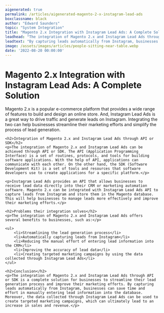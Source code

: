 ```yaml
---
aigenerated: true
permalink: /articles/aigenerated-magento-2-x-instagram-lead-ads
boxclassname: black
author: "Edward Saunders"
topic: "System Integration"
title: "Magento 2.x Integration with Instagram Lead Ads: A Complete Solution"
leadhead: "The integration of Magento 2.x and Instagram Lead Ads through API or SDK is a complete solution for businesses to streamline their lead generation process and improve their marketing efforts"
leadtext: "By capturing leads automatically from Instagram, businesses can save time and effort in manually entering lead information into the database. Moreover, the data collected through Instagram Lead Ads can be used to create targeted marketing campaigns, which can ultimately lead to an increase in sales and revenue."
image: /assets/images/articles/people-sitting-near-table.webp
date: '2022-08-20 00:00:00'
---
```

<div class="arttext">    <h1>Magento 2.x Integration with Instagram Lead Ads: A Complete Solution</h1>
    <p>Magento 2.x is a popular e-commerce platform that provides a wide range of features to build and design an online store. And, Instagram Lead Ads is a great way to drive traffic and generate leads on Instagram. Integrating the two can help businesses streamline their marketing efforts and simplify the process of lead generation.</p>

    <h2>Integration of Magento 2.x and Instagram Lead Ads through API or SDK</h2>
    <p>The integration of Magento 2.x and Instagram Lead Ads can be achieved through API or SDK. The API (Application Programming Interface) is a set of routines, protocols, and tools for building software applications. With the help of API, applications can communicate with each other. On the other hand, the SDK (Software Development Kit) is a set of tools and resources that software developers use to create applications for a specific platform.</p>

    <p>Instagram Lead Ads provides an API that allows businesses to receive lead data directly into their CRM or marketing automation software. Magento 2.x can be integrated with Instagram Lead Ads API to capture leads from Instagram and store them in the Magento database. This will help businesses to manage leads more effectively and improve their marketing efforts.</p>

    <h2>Problems their integration solves</h2>
    <p>The integration of Magento 2.x and Instagram Lead Ads offers several benefits to businesses, such as:</p>

    <ul>
        <li>Streamlining the lead generation process</li>
        <li>Automatically capturing leads from Instagram</li>
        <li>Reducing the manual effort of entering lead information into the CRM</li>
        <li>Improving the accuracy of lead data</li>
        <li>Creating targeted marketing campaigns by using the data collected through Instagram Lead Ads</li>
    </ul>

    <h2>Conclusion</h2>
    <p>The integration of Magento 2.x and Instagram Lead Ads through API or SDK is a complete solution for businesses to streamline their lead generation process and improve their marketing efforts. By capturing leads automatically from Instagram, businesses can save time and effort in manually entering lead information into the database. Moreover, the data collected through Instagram Lead Ads can be used to create targeted marketing campaigns, which can ultimately lead to an increase in sales and revenue.</p>
</div>